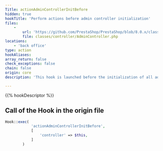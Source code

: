 ```yaml
---
Title: actionAdminControllerInitBefore
hidden: true
hookTitle: 'Perform actions before admin controller initialization'
files:
    -
        url: 'https://github.com/PrestaShop/PrestaShop/blob/8.0.x/classes/controller/AdminController.php'
        file: classes/controller/AdminController.php
locations:
    - 'back office'
type: action
hookAliases: 
array_return: false
check_exceptions: false
chain: false
origin: core
description: 'This hook is launched before the initialization of all admin controllers'

---
```


{{% hookDescriptor %}}

## Call of the Hook in the origin file

```php
Hook::exec(
            'actionAdminControllerInitBefore',
            [
                'controller' => $this,
            ]
        )
```
